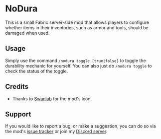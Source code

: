 # NoDura

This is a small Fabric server-side mod that allows players to configure whether items in their inventories, such as armor and tools, should be damaged when used.

## Usage

Simply use the command `/nodura toggle [true|false]` to toggle the durability mechanic for yourself. You can also just do `/nodura toggle` to check the status of the toggle.

## Credits

- Thanks to [Swanlab](https://github.com/swanslab) for the mod's icon.

## Support

If you would like to report a bug, or make a suggestion, you can do so via the mod's [issue tracker](https://github.com/ArkoSammy12/nodura/issues) or join my [Discord server](https://discord.gg/UKr8n3b3ze). 
